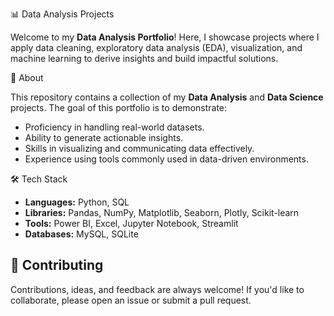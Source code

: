 📊 Data Analysis Projects

Welcome to my **Data Analysis Portfolio**!
Here, I showcase projects where I apply data cleaning, exploratory data analysis (EDA), visualization, and machine learning to derive insights and build impactful solutions.

📖 About

This repository contains a collection of my **Data Analysis** and **Data Science** projects. The goal of this portfolio is to demonstrate:

* Proficiency in handling real-world datasets.
* Ability to generate actionable insights.
* Skills in visualizing and communicating data effectively.
* Experience using tools commonly used in data-driven environments.

🛠️ Tech Stack

* **Languages:** Python, SQL
* **Libraries:** Pandas, NumPy, Matplotlib, Seaborn, Plotly, Scikit-learn
* **Tools:** Power BI, Excel, Jupyter Notebook, Streamlit
* **Databases:** MySQL, SQLite


## 🤝 Contributing

Contributions, ideas, and feedback are always welcome!
If you'd like to collaborate, please open an issue or submit a pull request.
